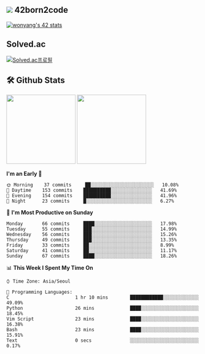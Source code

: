 
## <img src="https://img.shields.io/badge/-000000?style=flat&logo=42&logoColor=white"> 42born2code
[![wonyang's 42 stats](https://badge42.vercel.app/api/v2/cl5nhe5b6007809kydha7ht42/stats?cursusId=21&coalitionId=88)](https://profile.intra.42.fr/users/wonyang)

## Solved.ac
[![Solved.ac프로필](http://mazassumnida.wtf/api/v2/generate_badge?boj=bennyws)](https://solved.ac/bennyws)

## 🛠️ Github Stats
<p>
  <img height="180em" src="https://github-readme-stats-veggie-garden.vercel.app/api?username=gemstoneyang&show_icons=true&include_all_commits=true&bg_color=30,e96443,904e95&title_color=fff&text_color=fff">
  <img height="180em" src="https://github-readme-stats-veggie-garden.vercel.app/api/top-langs/?username=gemstoneyang&layout=compact&bg_color=30,e96443,904e95&title_color=fff&text_color=fff">
</p>

<!--START_SECTION:waka-->
**I'm an Early 🐤** 

```text
🌞 Morning    37 commits     ██░░░░░░░░░░░░░░░░░░░░░░░   10.08% 
🌆 Daytime    153 commits    ██████████░░░░░░░░░░░░░░░   41.69% 
🌃 Evening    154 commits    ██████████░░░░░░░░░░░░░░░   41.96% 
🌙 Night      23 commits     █░░░░░░░░░░░░░░░░░░░░░░░░   6.27%

```
📅 **I'm Most Productive on Sunday** 

```text
Monday       66 commits     ████░░░░░░░░░░░░░░░░░░░░░   17.98% 
Tuesday      55 commits     ███░░░░░░░░░░░░░░░░░░░░░░   14.99% 
Wednesday    56 commits     ███░░░░░░░░░░░░░░░░░░░░░░   15.26% 
Thursday     49 commits     ███░░░░░░░░░░░░░░░░░░░░░░   13.35% 
Friday       33 commits     ██░░░░░░░░░░░░░░░░░░░░░░░   8.99% 
Saturday     41 commits     ██░░░░░░░░░░░░░░░░░░░░░░░   11.17% 
Sunday       67 commits     ████░░░░░░░░░░░░░░░░░░░░░   18.26%

```


📊 **This Week I Spent My Time On** 

```text
⌚︎ Time Zone: Asia/Seoul

💬 Programming Languages: 
C                        1 hr 10 mins        ████████████░░░░░░░░░░░░░   49.09% 
Python                   26 mins             ████░░░░░░░░░░░░░░░░░░░░░   18.45% 
Vim Script               23 mins             ████░░░░░░░░░░░░░░░░░░░░░   16.38% 
Bash                     23 mins             ████░░░░░░░░░░░░░░░░░░░░░   15.91% 
Text                     0 secs              ░░░░░░░░░░░░░░░░░░░░░░░░░   0.17%

```


<!--END_SECTION:waka-->
